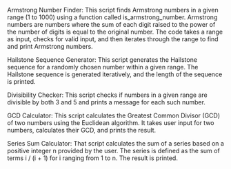 Armstrong Number Finder:
This script finds Armstrong numbers in a given range (1 to 1000) using a function called is_armstrong_number. Armstrong numbers are numbers where the sum of each digit raised to the power of the number of digits is equal to the original number.
The code takes a range as input, checks for valid input, and then iterates through the range to find and print Armstrong numbers.

Hailstone Sequence Generator:
This script generates the Hailstone sequence for a randomly chosen number within a given range.
The Hailstone sequence is generated iteratively, and the length of the sequence is printed.

Divisibility Checker:
This script checks if numbers in a given range are divisible by both 3 and 5 and prints a message for each such number.

GCD Calculator:
This script calculates the Greatest Common Divisor (GCD) of two numbers using the Euclidean algorithm.
It takes user input for two numbers, calculates their GCD, and prints the result.

Series Sum Calculator:
That script calculates the sum of a series based on a positive integer n provided by the user.
The series is defined as the sum of terms i / (i + 1) for i ranging from 1 to n. The result is printed.






